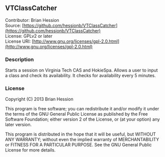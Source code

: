 VTClassCatcher
--------------

Contributor: Brian Hession  
Source: [https://github.com/hessionb/VTClassCatcher](https://github.com/hessionb/VTClassCatcher)  
License: GPLv2 or later  
License URI: [http://www.gnu.org/licenses/gpl-2.0.html](http://www.gnu.org/licenses/gpl-2.0.html)  

### Description

Starts a session on Virginia Tech CAS and HokieSpa. Allows a 
user to input a class and check its availability. It checks for 
availability every 5 minutes.

### License

Copyright (C) 2013  Brian Hession

This program is free software; you can redistribute it and/or
modify it under the terms of the GNU General Public License
as published by the Free Software Foundation; either version 2
of the License, or (at your option) any later version.

This program is distributed in the hope that it will be useful,
but WITHOUT ANY WARRANTY; without even the implied warranty of
MERCHANTABILITY or FITNESS FOR A PARTICULAR PURPOSE.  See the
GNU General Public License for more details.
